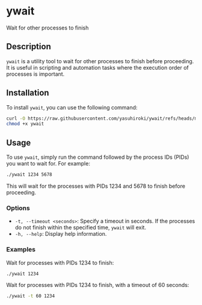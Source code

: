 # ywait

Wait for other processes to finish

## Description

`ywait` is a utility tool to wait for other processes to finish before proceeding. It is useful in scripting and automation tasks where the execution order of processes is important.

## Installation

To install `ywait`, you can use the following command:

```sh
curl -O https://raw.githubusercontent.com/yasuhiroki/ywait/refs/heads/main/ywait
chmod +x ywait
```

## Usage

To use `ywait`, simply run the command followed by the process IDs (PIDs) you want to wait for. For example:

```sh
./ywait 1234 5678
```

This will wait for the processes with PIDs 1234 and 5678 to finish before proceeding.

### Options

- `-t, --timeout <seconds>`: Specify a timeout in seconds. If the processes do not finish within the specified time, `ywait` will exit.
- `-h, --help`: Display help information.

### Examples

Wait for processes with PIDs 1234 to finish:

```sh
./ywait 1234
```

Wait for processes with PIDs 1234 to finish, with a timeout of 60 seconds:

```sh
./ywait -t 60 1234
```